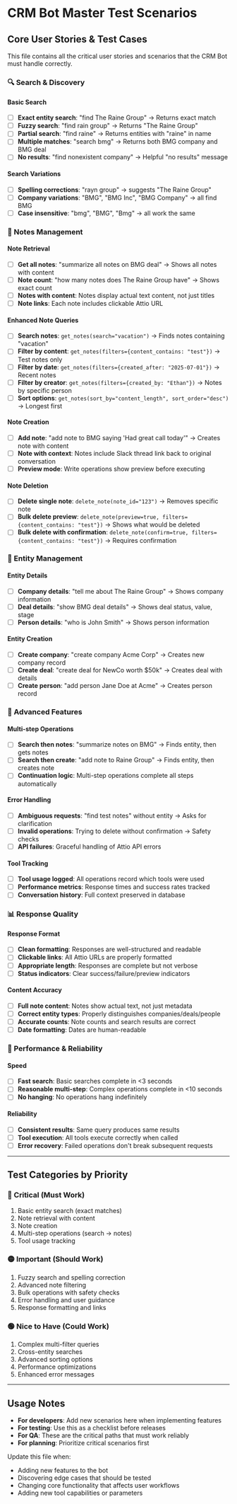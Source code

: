 # CRM Bot Master Test Scenarios

## Core User Stories & Test Cases

This file contains all the critical user stories and scenarios that the CRM Bot must handle correctly.

### 🔍 Search & Discovery

#### Basic Search
- [ ] **Exact entity search**: "find The Raine Group" → Returns exact match
- [ ] **Fuzzy search**: "find rain group" → Returns "The Raine Group" 
- [ ] **Partial search**: "find raine" → Returns entities with "raine" in name
- [ ] **Multiple matches**: "search bmg" → Returns both BMG company and BMG deal
- [ ] **No results**: "find nonexistent company" → Helpful "no results" message

#### Search Variations  
- [ ] **Spelling corrections**: "rayn group" → suggests "The Raine Group"
- [ ] **Company variations**: "BMG", "BMG Inc", "BMG Company" → all find BMG
- [ ] **Case insensitive**: "bmg", "BMG", "Bmg" → all work the same

### 📝 Notes Management

#### Note Retrieval
- [ ] **Get all notes**: "summarize all notes on BMG deal" → Shows all notes with content
- [ ] **Note count**: "how many notes does The Raine Group have" → Shows exact count
- [ ] **Notes with content**: Notes display actual text content, not just titles
- [ ] **Note links**: Each note includes clickable Attio URL

#### Enhanced Note Queries
- [ ] **Search notes**: `get_notes(search="vacation")` → Finds notes containing "vacation"
- [ ] **Filter by content**: `get_notes(filters={content_contains: "test"})` → Test notes only
- [ ] **Filter by date**: `get_notes(filters={created_after: "2025-07-01"})` → Recent notes
- [ ] **Filter by creator**: `get_notes(filters={created_by: "Ethan"})` → Notes by specific person
- [ ] **Sort options**: `get_notes(sort_by="content_length", sort_order="desc")` → Longest first

#### Note Creation
- [ ] **Add note**: "add note to BMG saying 'Had great call today'" → Creates note with content
- [ ] **Note with context**: Notes include Slack thread link back to original conversation
- [ ] **Preview mode**: Write operations show preview before executing

#### Note Deletion  
- [ ] **Delete single note**: `delete_note(note_id="123")` → Removes specific note
- [ ] **Bulk delete preview**: `delete_note(preview=true, filters={content_contains: "test"})` → Shows what would be deleted
- [ ] **Bulk delete with confirmation**: `delete_note(confirm=true, filters={content_contains: "test"})` → Requires confirmation

### 🏢 Entity Management

#### Entity Details
- [ ] **Company details**: "tell me about The Raine Group" → Shows company information
- [ ] **Deal details**: "show BMG deal details" → Shows deal status, value, stage
- [ ] **Person details**: "who is John Smith" → Shows person information

#### Entity Creation
- [ ] **Create company**: "create company Acme Corp" → Creates new company record
- [ ] **Create deal**: "create deal for NewCo worth $50k" → Creates deal with details
- [ ] **Create person**: "add person Jane Doe at Acme" → Creates person record

### 🔧 Advanced Features

#### Multi-step Operations
- [ ] **Search then notes**: "summarize notes on BMG" → Finds entity, then gets notes
- [ ] **Search then create**: "add note to Raine Group" → Finds entity, then creates note
- [ ] **Continuation logic**: Multi-step operations complete all steps automatically

#### Error Handling
- [ ] **Ambiguous requests**: "find test notes" without entity → Asks for clarification
- [ ] **Invalid operations**: Trying to delete without confirmation → Safety checks
- [ ] **API failures**: Graceful handling of Attio API errors

#### Tool Tracking
- [ ] **Tool usage logged**: All operations record which tools were used
- [ ] **Performance metrics**: Response times and success rates tracked
- [ ] **Conversation history**: Full context preserved in database

### 📊 Response Quality

#### Response Format
- [ ] **Clean formatting**: Responses are well-structured and readable
- [ ] **Clickable links**: All Attio URLs are properly formatted
- [ ] **Appropriate length**: Responses are complete but not verbose
- [ ] **Status indicators**: Clear success/failure/preview indicators

#### Content Accuracy
- [ ] **Full note content**: Notes show actual text, not just metadata
- [ ] **Correct entity types**: Properly distinguishes companies/deals/people
- [ ] **Accurate counts**: Note counts and search results are correct
- [ ] **Date formatting**: Dates are human-readable

### 🚀 Performance & Reliability

#### Speed
- [ ] **Fast search**: Basic searches complete in <3 seconds
- [ ] **Reasonable multi-step**: Complex operations complete in <10 seconds
- [ ] **No hanging**: No operations hang indefinitely

#### Reliability  
- [ ] **Consistent results**: Same query produces same results
- [ ] **Tool execution**: All tools execute correctly when called
- [ ] **Error recovery**: Failed operations don't break subsequent requests

---

## Test Categories by Priority

### 🔴 Critical (Must Work)
1. Basic entity search (exact matches)
2. Note retrieval with content  
3. Note creation
4. Multi-step operations (search → notes)
5. Tool usage tracking

### 🟡 Important (Should Work)
1. Fuzzy search and spelling correction
2. Advanced note filtering
3. Bulk operations with safety checks
4. Error handling and user guidance
5. Response formatting and links

### 🟢 Nice to Have (Could Work)
1. Complex multi-filter queries
2. Cross-entity searches
3. Advanced sorting options
4. Performance optimizations
5. Enhanced error messages

---

## Usage Notes

- **For developers**: Add new scenarios here when implementing features
- **For testing**: Use this as a checklist before releases
- **For QA**: These are the critical paths that must work reliably
- **For planning**: Prioritize critical scenarios first

Update this file when:
- Adding new features to the bot
- Discovering edge cases that should be tested
- Changing core functionality that affects user workflows
- Adding new tool capabilities or parameters